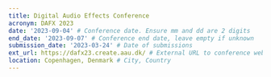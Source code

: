 ```yaml
---
title: Digital Audio Effects Conference
acronym: DAFX 2023
date: '2023-09-04' # Conference date. Ensure mm and dd are 2 digits
end_date: '2023-09-07' # Conference end date, leave empty if unknown
submission_date: '2023-03-24' # Date of submissions
ext_url: https://dafx23.create.aau.dk/ # External URL to conference website
location: Copenhagen, Denmark # City, Country
---
```

